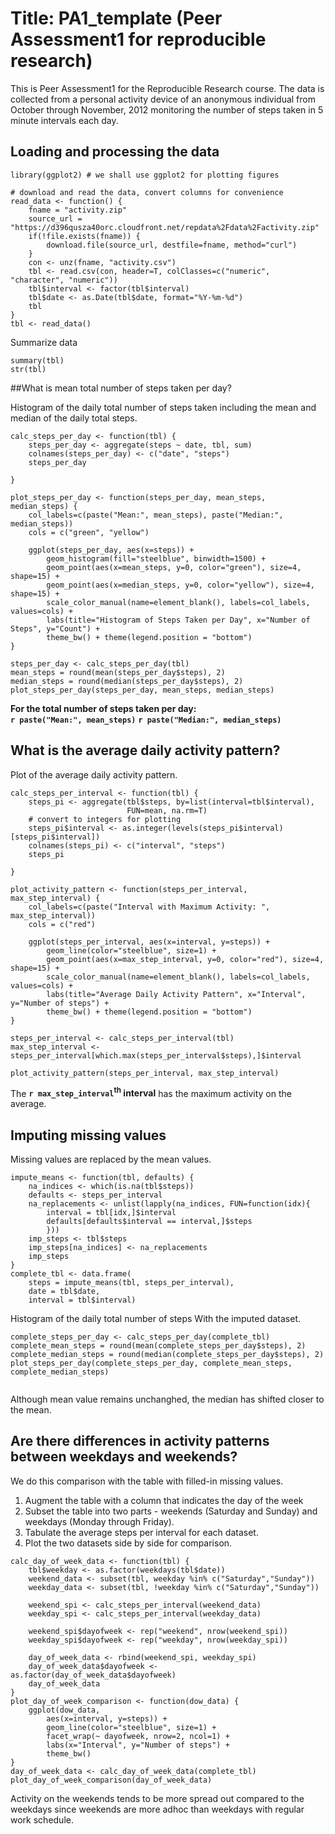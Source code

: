 Title: PA1_template (Peer Assessment1 for reproducible research)
========================================================

This is Peer Assessment1 for the Reproducible Research course. The data is collected from a personal activity device of an anonymous individual from October through  November, 2012 monitoring the number of steps taken in 5 minute intervals each day. 

## Loading and processing the data

```{r read_data, echo=TRUE}
library(ggplot2) # we shall use ggplot2 for plotting figures

# download and read the data, convert columns for convenience
read_data <- function() {
    fname = "activity.zip"
    source_url = "https://d396qusza40orc.cloudfront.net/repdata%2Fdata%2Factivity.zip"
    if(!file.exists(fname)) {
        download.file(source_url, destfile=fname, method="curl")
    }
    con <- unz(fname, "activity.csv")
    tbl <- read.csv(con, header=T, colClasses=c("numeric", "character", "numeric"))
    tbl$interval <- factor(tbl$interval)
    tbl$date <- as.Date(tbl$date, format="%Y-%m-%d")
    tbl
}
tbl <- read_data()
```

Summarize data
```{r examine_data, echo=TRUE}
summary(tbl)
str(tbl)
```


##What is mean total number of steps taken per day?

Histogram of the daily total number of steps taken including the mean and median of the daily total steps.


```{r steps_per_day, echo=TRUE}
calc_steps_per_day <- function(tbl) {
    steps_per_day <- aggregate(steps ~ date, tbl, sum)
    colnames(steps_per_day) <- c("date", "steps")
    steps_per_day

}

plot_steps_per_day <- function(steps_per_day, mean_steps, median_steps) {
    col_labels=c(paste("Mean:", mean_steps), paste("Median:", median_steps))
    cols = c("green", "yellow")
    
    ggplot(steps_per_day, aes(x=steps)) + 
        geom_histogram(fill="steelblue", binwidth=1500) + 
        geom_point(aes(x=mean_steps, y=0, color="green"), size=4, shape=15) + 
        geom_point(aes(x=median_steps, y=0, color="yellow"), size=4, shape=15) + 
        scale_color_manual(name=element_blank(), labels=col_labels, values=cols) + 
        labs(title="Histogram of Steps Taken per Day", x="Number of Steps", y="Count") + 
        theme_bw() + theme(legend.position = "bottom")    
}

steps_per_day <- calc_steps_per_day(tbl)
mean_steps = round(mean(steps_per_day$steps), 2)
median_steps = round(median(steps_per_day$steps), 2)
plot_steps_per_day(steps_per_day, mean_steps, median_steps)
```

**For the total number of steps taken per day:**  
**`r paste("Mean:", mean_steps)`**
**`r paste("Median:", median_steps)`**


## What is the average daily activity pattern?

Plot of the average daily activity pattern.

```{r steps_per_interval, echo=TRUE}
calc_steps_per_interval <- function(tbl) {
    steps_pi <- aggregate(tbl$steps, by=list(interval=tbl$interval),
                          FUN=mean, na.rm=T)
    # convert to integers for plotting
    steps_pi$interval <- as.integer(levels(steps_pi$interval)[steps_pi$interval])
    colnames(steps_pi) <- c("interval", "steps")
    steps_pi

}

plot_activity_pattern <- function(steps_per_interval, max_step_interval) {
    col_labels=c(paste("Interval with Maximum Activity: ", max_step_interval))
    cols = c("red")
    
    ggplot(steps_per_interval, aes(x=interval, y=steps)) +   
        geom_line(color="steelblue", size=1) +  
        geom_point(aes(x=max_step_interval, y=0, color="red"), size=4, shape=15) +  
        scale_color_manual(name=element_blank(), labels=col_labels, values=cols) +     
        labs(title="Average Daily Activity Pattern", x="Interval", y="Number of steps") +  
        theme_bw() + theme(legend.position = "bottom")
}

steps_per_interval <- calc_steps_per_interval(tbl)
max_step_interval <- steps_per_interval[which.max(steps_per_interval$steps),]$interval

plot_activity_pattern(steps_per_interval, max_step_interval)

```

The **`r max_step_interval`<sup>th</sup> interval** has the maximum activity on the average.

## Imputing missing values

Missing values are replaced by the mean values. 

```{r impute_data, echo=TRUE}
impute_means <- function(tbl, defaults) {
    na_indices <- which(is.na(tbl$steps))
    defaults <- steps_per_interval
    na_replacements <- unlist(lapply(na_indices, FUN=function(idx){
        interval = tbl[idx,]$interval
        defaults[defaults$interval == interval,]$steps
        }))
    imp_steps <- tbl$steps
    imp_steps[na_indices] <- na_replacements
    imp_steps
}
complete_tbl <- data.frame(  
    steps = impute_means(tbl, steps_per_interval),  
    date = tbl$date,  
    interval = tbl$interval)
```

Histogram of the daily total number of steps With the imputed dataset.

```{r complete_steps_per_day, echo=TRUE}
complete_steps_per_day <- calc_steps_per_day(complete_tbl)
complete_mean_steps = round(mean(complete_steps_per_day$steps), 2)
complete_median_steps = round(median(complete_steps_per_day$steps), 2)
plot_steps_per_day(complete_steps_per_day, complete_mean_steps, complete_median_steps)


```

Although mean value remains unchanghed, the median has shifted closer to the mean.

## Are there differences in activity patterns between weekdays and weekends?

We do this comparison with the table with filled-in missing values.

1. Augment the table with a column that indicates the day of the week
2. Subset the table into two parts - weekends (Saturday and Sunday) and weekdays (Monday through Friday).
3. Tabulate the average steps per interval for each dataset.
4. Plot the two datasets side by side for comparison.

```{r weekday_compare, echo=TRUE}
calc_day_of_week_data <- function(tbl) {
    tbl$weekday <- as.factor(weekdays(tbl$date))
    weekend_data <- subset(tbl, weekday %in% c("Saturday","Sunday"))
    weekday_data <- subset(tbl, !weekday %in% c("Saturday","Sunday"))
    
    weekend_spi <- calc_steps_per_interval(weekend_data)
    weekday_spi <- calc_steps_per_interval(weekday_data)
    
    weekend_spi$dayofweek <- rep("weekend", nrow(weekend_spi))
    weekday_spi$dayofweek <- rep("weekday", nrow(weekday_spi))
    
    day_of_week_data <- rbind(weekend_spi, weekday_spi)
    day_of_week_data$dayofweek <- as.factor(day_of_week_data$dayofweek)
    day_of_week_data
}
plot_day_of_week_comparison <- function(dow_data) {
    ggplot(dow_data, 
        aes(x=interval, y=steps)) + 
        geom_line(color="steelblue", size=1) + 
        facet_wrap(~ dayofweek, nrow=2, ncol=1) +
        labs(x="Interval", y="Number of steps") +
        theme_bw()
}
day_of_week_data <- calc_day_of_week_data(complete_tbl)
plot_day_of_week_comparison(day_of_week_data)
```

Activity on the weekends tends to be more spread out compared to the weekdays since weekends are more adhoc than weekdays with regular work schedule.
